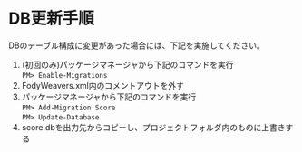 ﻿# DB更新手順

DBのテーブル構成に変更があった場合には、下記を実施してください。

1. (初回のみ)パッケージマネージャから下記のコマンドを実行  
`PM> Enable-Migrations`
2. FodyWeavers.xml内のコメントアウトを外す
3. パッケージマネージャから下記のコマンドを実行  
`PM> Add-Migration Score`  
`PM> Update-Database`
4. score.dbを出力先からコピーし、プロジェクトフォルダ内のものに上書きする